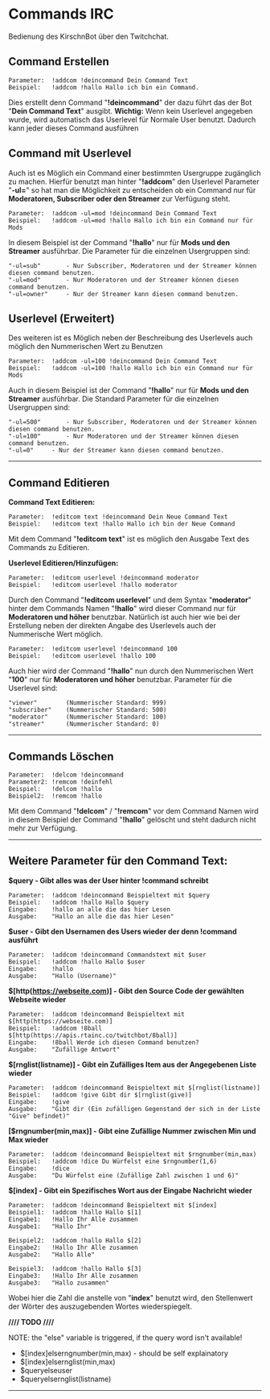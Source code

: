 # Commands IRC

Bedienung des KirschnBot über den Twitchchat.

## Command Erstellen

	Parameter:	!addcom !deincommand Dein Command Text
	Beispiel:	!addcom !hallo Hallo ich bin ein Command.

Dies erstellt denn Command "**!deincommand**" der dazu führt das der Bot "**Dein Command Text**" ausgibt.
**Wichtig:** Wenn kein Userlevel angegeben wurde, wird automatisch das Userlevel für Normale User benutzt.
Dadurch kann jeder dieses Command ausführen


## Command mit Userlevel

Auch ist es Möglich ein Command einer bestimmten Usergruppe zugänglich zu machen.
Hierfür benutzt man hinter "**!addcom**" den Userlevel Parameter "**-ul=**" so hat man die Möglichkeit zu entscheiden ob ein Command nur für **Moderatoren, Subscriber oder den Streamer** zur Verfügung steht.

	Parameter:	!addcom -ul=mod !deincommand Dein Command Text
	Beispiel:	!addcom -ul=mod !hallo Hallo ich bin ein Command nur für Mods

In diesem Beispiel ist der Command "**!hallo**" nur für **Mods und den Streamer** ausführbar.
Die Parameter für die einzelnen Usergruppen sind:

	"-ul=sub"		- Nur Subscriber, Moderatoren und der Streamer können diesen command benutzen.
	"-ul=mod"		- Nur Moderatoren und der Streamer können diesen command benutzen.
	"-ul=owner"		- Nur der Streamer kann diesen command benutzen.


## Userlevel (Erweitert)

Des weiteren ist es Möglich neben der Beschreibung des Userlevels auch möglich den Nummerischen Wert zu Benutzen

	Parameter:	!addcom -ul=100 !deincommand Dein Command Text
	Beispiel:	!addcom -ul=100 !hallo Hallo ich bin ein Command nur für Mods

Auch in diesem Beispiel ist der Command "**!hallo**" nur für **Mods und den Streamer** ausführbar.
Die Standard Parameter für die einzelnen Usergruppen sind:

	"-ul=500"		- Nur Subscriber, Moderatoren und der Streamer können diesen command benutzen.
	"-ul=100"		- Nur Moderatoren und der Streamer können diesen command benutzen.
	"-ul=0"		- Nur der Streamer kann diesen command benutzen.

<hr>

## Command Editieren

**Command Text Editieren:**

	Parameter:	!editcom text !deincommand Dein Neue Command Text
	Beispiel:	!editcom text !hallo Hallo ich bin der Neue Command

Mit dem Command "**!editcom text**" ist es möglich den Ausgabe Text des Commands zu Editieren.

**Userlevel Editieren/Hinzufügen:**

	Parameter:	!editcom userlevel !deincommand moderator
	Beispiel:	!editcom userlevel !hallo moderator

Durch den Command "**!editcom userlevel**" und dem Syntax "**moderator**" hinter dem Commands Namen "**!hallo**" wird dieser Command nur für **Moderatoren und höher** benutzbar.
Natürlich ist auch hier wie bei der Erstellung neben der direkten Angabe des Userlevels auch der Nummerische Wert möglich.

	Parameter:	!editcom userlevel !deincommand 100
	Beispiel:	!editcom userlevel !hallo 100

Auch hier wird der Command "**!hallo**" nun durch den Nummerischen Wert "**100**" nur für **Moderatoren und höher** benutzbar.
Parameter für die Userlevel sind:

	"viewer"		(Nummerischer Standard: 999)
	"subscriber"	(Nummerischer Standard: 500)
	"moderator"		(Nummerischer Standard: 100)
	"streamer"		(Nummerischer Standard: 0)

<hr>

## Commands Löschen

	Parameter:	!delcom !deincommand
	Parameter2:	!remcom !deinfehl
	Beispiel:	!delcom !hallo
	Beispiel2:	!remcom !hallo

Mit dem Command "**!delcom**" / "**!remcom**" vor dem Command Namen wird in diesem Beispiel der Command "**!hallo**" gelöscht und steht dadurch nicht mehr zur Verfügung.

<hr>

## Weitere Parameter für den Command Text:

**$query - Gibt alles was der User hinter !command schreibt**

	Parameter:	!addcom !deincommand Beispieltext mit $query
	Beispiel: 	!addcom !hallo Hallo $query
	Eingabe:	!hallo an alle die das hier Lesen
	Ausgabe:	"Hallo an alle die das hier Lesen"

**$user - Gibt den Usernamen des Users wieder der denn !command ausführt**

	Parameter:	!addcom !deincommand Commandstext mit $user
	Beispiel: 	!addcom !hallo Hallo $user
	Eingabe:	!hallo
	Ausgabe:	"Hallo (Username)"

**$[http(https://webseite.com)] - Gibt den Source Code der gewählten Webseite wieder**

	Parameter:	!addcom !deincommand Beispieltext mit $[http(https://webseite.com)]
	Beispiel: 	!addcom !8ball $[http(https://apis.rtainc.co/twitchbot/8ball)]
	Eingabe:	!8ball Werde ich diesen Command benutzen?
	Ausgabe:	"Zufällige Antwort"

**$[rnglist(listname)] - Gibt ein Zufälliges Item aus der Angegebenen Liste wieder**

	Parameter:	!addcom !deincommand Beispieltext mit $[rnglist(listname)]
	Beispiel: 	!addcom !give Gibt dir $[rnglist(give)]
	Eingabe:	!give
	Ausgabe:	"Gibt dir (Ein zufälligen Gegenstand der sich in der Liste "Give" befindet)"

**[$rngnumber(min,max)] - Gibt eine Zufällige Nummer zwischen Min und Max wieder**

	Parameter:	!addcom !deincommand Beispieltext mit $rngnumber(min,max)
	Beispiel: 	!addcom !dice Du Würfelst eine $rngnumber(1,6)
	Eingabe:	!dice
	Ausgabe:	"Du Würfelst eine (Zufällige Zahl zwischen 1 und 6)"

**$[index] - Gibt ein Spezifisches Wort aus der Eingabe Nachricht wieder**

	Parameter:	!addcom !deincommand Beispieltext mit $[index]
	Beispiel1: 	!addcom !hallo Hallo $[1]
	Eingabe1:	!Hallo Ihr Alle zusammen
	Ausgabe1:	"Hallo Ihr"

	Beispiel2: 	!addcom !hallo Hallo $[2]
	Eingabe2:	!Hallo Ihr Alle zusammen
	Ausgabe2:	"Hallo Alle"

	Beispiel3: 	!addcom !hallo Hallo $[3]
	Eingabe3:	!Hallo Ihr Alle zusammen
	Ausgabe3:	"Hallo zusammen"

Wobei hier die Zahl die anstelle von "**index**" benutzt wird, den Stellenwert der Wörter des auszugebenden Wortes wiederspiegelt. 

**//// TODO ////**

NOTE: the "else" variable is triggered, if the query word isn't available!

- $[index]elserngnumber(min,max) - should be self explainatory
- $[index]elsernglist(min,max)
- $queryelseuser
- $queryelsernglist(listname)

<hr>
